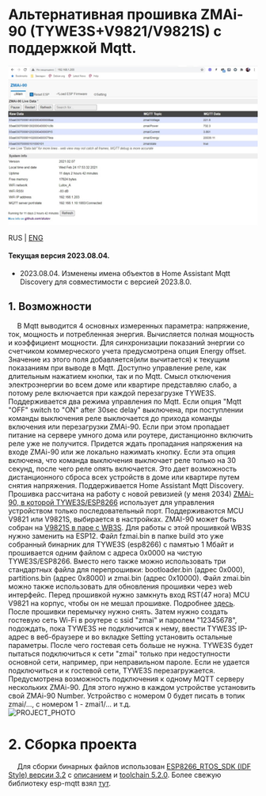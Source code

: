 # Альтернативная прошивка ZMAi-90 (TYWE3S+V9821/V9821S) с поддержкой Mqtt.
![PROJECT_PHOTO](https://github.com/alutov/zmai-90_mqtt_gateway/blob/main/jpg/web1.jpg)

RUS | [ENG](https://translate.google.com/translate?hl=ru&sl=ru&tl=en&u=https%3A%2F%2Fgithub.com%2Falutov%2Fzmai-90_mqtt_gateway%2Fblob%2Fmaster%2FREADME.md)

#### Текущая версия 2023.08.04.
* 2023.08.04. Изменены имена объектов в Home Assistant Mqtt Discovery для совместимости с версией 2023.8.0.

## 1. Возможности
&emsp; В Mqtt выводится 4 основных измеренных параметра: напряжение, ток, мощность и потребленная энергия. Вычисляется полная мощность и коэффициент мощности. Для синхронизации показаний энергии со счетчиком коммерческого учета предусмотрена опция Еnergy offset. Значение из этого поля добавляется(или вычитается) к текущим показаниям при выводе в Mqtt. Доступно управление реле, как длительным нажатием кнопки, так и по Mqtt. Смысл отключения электроэнергии во всем доме или квартире представляю слабо, а потому реле включается при каждой перезагрузке TYWE3S. Поддерживается два режима управления по Mqtt. Если опция "Mqtt "OFF" switch to "ON" after 30sec delay" выключена, при поступлении команды выключения реле выключается до прихода команды включения или перезагрузки ZMAi-90. Если при этом пропадает питание на сервере умного дома или роутере, дистанционно включить реле уже не получится. Придется ждать пропадания напряжения на входе ZMAi-90 или же локально нажимать кнопку. Если эта опция включена, что команда выключения выключает реле только на 30 секунд, после чего реле опять включается. Это дает возможность дистанционного сброса всех устройств в доме или квартире путем снятия напряжения. Поддерживается Home Assistant Mqtt Discovery. Прошивка рассчитана на работу с новой ревизией (у меня 2034) [ZMAi-90, в которой TYWE3S/ESP8266](https://aliexpress.ru/item/4000630131830.html?spm=a2g0s.9042311.0.0.264d33edpcxOl3&_ga=2.3591289.876087626.1614398092-1873776317.1607235158&sku_id=10000006206237370) использует для управления устройством только последовательный порт. Поддерживаются MCU V9821 или V9821S, выбирается в настройках. ZMAI-90 может быть собран на [V9821S в паре с WB3S](https://aliexpress.ru/item/4001053795800.html?spm=a2g0s.9042311.0.0.258d33ed9zW2VC). Для работы с этой прошивкой WB3S нужно заменить на ESP12. Файл fzmai.bin в папке build это уже собранный бинарник для TYWE3S (esp8266) с памятью 1 Мбайт и прошивается одним файлом с адреса 0x0000 на чистую TYWE3S/ESP8266. Вместо него также можно использовать три стандартных файла для перепрошивки: bootloader.bin (адрес 0x000),  partitions.bin (адрес 0x8000) и zmai.bin (адрес 0x10000). Файл zmai.bin можно также использовать для обновления прошивки через web интерфейс. Перед прошивкой нужно замкнуть вход RST(47 нога) MCU V9821 на корпус, чтобы он не мешал прошивке. Подробнее [здесь](https://kvvhost.ru/2020/04/18/zmai-90-tasmota/). После прошивки перемычку нужно снять. Затем нужно создать гостевую сеть Wi-Fi в роутере с ssid "zmai" и паролем "12345678", подождать, пока TYWE3S не подключится к нему, ввести TYWE3S IP-адрес в веб-браузере и во вкладке Setting установить остальные параметры. После чего гостевая сеть больше не нужна. TYWE3S будет пытаться подключиться к сети "zmai" только при недоступности основной сети, например, при неправильном пароле. Если не удается подключиться и к гостевой сети, TYWE3S перезагружается. Предусмотрена возможность подключения к одному MQTT серверу нескольких ZMAi-90. Для этого нужно в каждом устройстве установить свой ZMAi-90 Number. Устройство с номером 0 будет писать в топик zmai/..., с номером 1 - zmai1/... и т.д.
<br>
![PROJECT_PHOTO](https://github.com/alutov/zmai-90_mqtt_gateway/blob/main/jpg/web2.jpg)
<br>
# 2. Сборка проекта
&emsp; Для сборки бинарных файлов использован  [ESP8266_RTOS_SDK (IDF Style) версии 3.2](https://codeload.github.com/espressif/ESP8266_RTOS_SDK/zip/v3.2) c [описанием](https://docs.espressif.com/projects/esp8266-rtos-sdk/en/latest/) и [toolchain 5.2.0](https://dl.espressif.com/dl/xtensa-lx106-elf-win32-1.22.0-92-g8facf4c-5.2.0.tar.gz). Более свежую библиотеку esp-mqtt взял [тут](https://github.com/looi/ESP8266_RTOS_SDK).<br>
